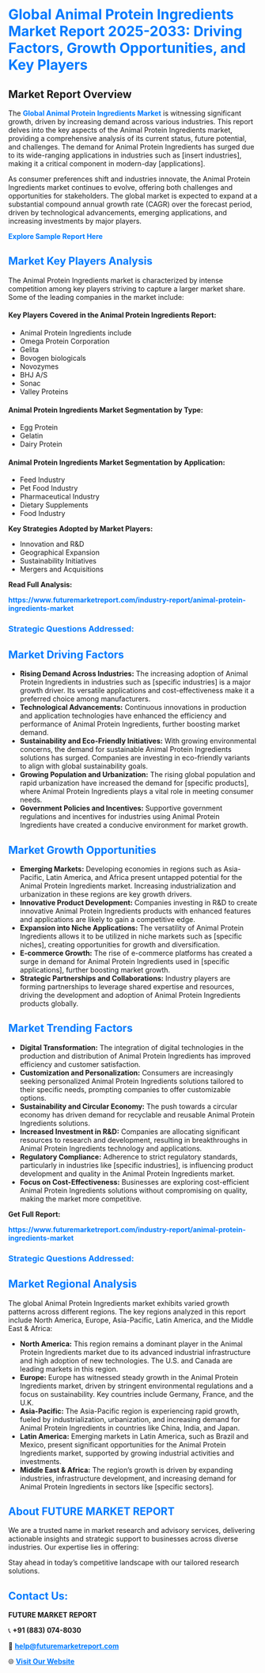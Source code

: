 <h1 style="color: #007BFF;">Global Animal Protein Ingredients Market Report 2025-2033: Driving Factors, Growth Opportunities, and Key Players</h1>

<section id="overview">
<h2>Market Report Overview</h2>
<p>The <a href="https://www.futuremarketreport.com/industry-report/animal-protein-ingredients-market" style="color: #007BFF; text-decoration: none;"><strong>Global Animal Protein Ingredients Market</strong></a> is witnessing significant growth, driven by increasing demand across various industries. This report delves into the key aspects of the Animal Protein Ingredients market, providing a comprehensive analysis of its current status, future potential, and challenges. The demand for Animal Protein Ingredients has surged due to its wide-ranging applications in industries such as [insert industries], making it a critical component in modern-day [applications].</p>
<p>As consumer preferences shift and industries innovate, the Animal Protein Ingredients market continues to evolve, offering both challenges and opportunities for stakeholders. The global market is expected to expand at a substantial compound annual growth rate (CAGR) over the forecast period, driven by technological advancements, emerging applications, and increasing investments by major players.</p>
</section>

<section id="overview">
<p><a href="https://www.futuremarketreport.com/request-sample/reportId=98414" style="color: #007BFF; text-decoration: none;"><strong>Explore Sample Report Here</strong></a></p>
</section>

<section id="key-players">
<h2 style="color: #007BFF;">Market Key Players Analysis</h2>
<p>The Animal Protein Ingredients market is characterized by intense competition among key players striving to capture a larger market share. Some of the leading companies in the market include:</p>
<h4>Key Players Covered in the Animal Protein Ingredients Report:</h4>
<ul><li>Animal Protein Ingredients include</li><li>Omega Protein Corporation</li><li>Gelita</li><li>Bovogen biologicals</li><li>Novozymes</li><li>BHJ A/S</li><li>Sonac</li><li>Valley Proteins</li></ul>
<h4>Animal Protein Ingredients Market Segmentation by Type:</h4>
<ul><li>Egg Protein</li><li>Gelatin</li><li>Dairy Protein</li></ul>

<h4>Animal Protein Ingredients Market Segmentation by Application:</h4>
<ul><li>Feed Industry</li><li>Pet Food Industry</li><li>Pharmaceutical Industry</li><li>Dietary Supplements</li><li>Food Industry</li></ul>
<p><strong>Key Strategies Adopted by Market Players:</strong></p>
<ul>
<li>Innovation and R&D</li>
<li>Geographical Expansion</li>
<li>Sustainability Initiatives</li>
<li>Mergers and Acquisitions</li>
</ul>
</section>

<section>
<p><strong>Read Full Analysis: </strong></p><a href="https://www.futuremarketreport.com/industry-report/animal-protein-ingredients-market" style="color: #007BFF; text-decoration: none;"><strong>https://www.futuremarketreport.com/industry-report/animal-protein-ingredients-market</strong></a>
<h3 style="color: #007BFF;">Strategic Questions Addressed:</h3>
</section>

<section id="driving-factors">
<h2 style="color: #007BFF;">Market Driving Factors</h2>
<ul>
<li><strong>Rising Demand Across Industries:</strong> The increasing adoption of Animal Protein Ingredients in industries such as [specific industries] is a major growth driver. Its versatile applications and cost-effectiveness make it a preferred choice among manufacturers.</li>
<li><strong>Technological Advancements:</strong> Continuous innovations in production and application technologies have enhanced the efficiency and performance of Animal Protein Ingredients, further boosting market demand.</li>
<li><strong>Sustainability and Eco-Friendly Initiatives:</strong> With growing environmental concerns, the demand for sustainable Animal Protein Ingredients solutions has surged. Companies are investing in eco-friendly variants to align with global sustainability goals.</li>
<li><strong>Growing Population and Urbanization:</strong> The rising global population and rapid urbanization have increased the demand for [specific products], where Animal Protein Ingredients plays a vital role in meeting consumer needs.</li>
<li><strong>Government Policies and Incentives:</strong> Supportive government regulations and incentives for industries using Animal Protein Ingredients have created a conducive environment for market growth.</li>
</ul>
</section>

<section id="growth-opportunities">
<h2 style="color: #007BFF;">Market Growth Opportunities</h2>
<ul>
<li><strong>Emerging Markets:</strong> Developing economies in regions such as Asia-Pacific, Latin America, and Africa present untapped potential for the Animal Protein Ingredients market. Increasing industrialization and urbanization in these regions are key growth drivers.</li>
<li><strong>Innovative Product Development:</strong> Companies investing in R&D to create innovative Animal Protein Ingredients products with enhanced features and applications are likely to gain a competitive edge.</li>
<li><strong>Expansion into Niche Applications:</strong> The versatility of Animal Protein Ingredients allows it to be utilized in niche markets such as [specific niches], creating opportunities for growth and diversification.</li>
<li><strong>E-commerce Growth:</strong> The rise of e-commerce platforms has created a surge in demand for Animal Protein Ingredients used in [specific applications], further boosting market growth.</li>
<li><strong>Strategic Partnerships and Collaborations:</strong> Industry players are forming partnerships to leverage shared expertise and resources, driving the development and adoption of Animal Protein Ingredients products globally.</li>
</ul>
</section>

<section id="trending-factors">
<h2 style="color: #007BFF;">Market Trending Factors</h2>
<ul>
<li><strong>Digital Transformation:</strong> The integration of digital technologies in the production and distribution of Animal Protein Ingredients has improved efficiency and customer satisfaction.</li>
<li><strong>Customization and Personalization:</strong> Consumers are increasingly seeking personalized Animal Protein Ingredients solutions tailored to their specific needs, prompting companies to offer customizable options.</li>
<li><strong>Sustainability and Circular Economy:</strong> The push towards a circular economy has driven demand for recyclable and reusable Animal Protein Ingredients solutions.</li>
<li><strong>Increased Investment in R&D:</strong> Companies are allocating significant resources to research and development, resulting in breakthroughs in Animal Protein Ingredients technology and applications.</li>
<li><strong>Regulatory Compliance:</strong> Adherence to strict regulatory standards, particularly in industries like [specific industries], is influencing product development and quality in the Animal Protein Ingredients market.</li>
<li><strong>Focus on Cost-Effectiveness:</strong> Businesses are exploring cost-efficient Animal Protein Ingredients solutions without compromising on quality, making the market more competitive.</li>
</ul>
</section>

<section>
<p><strong>Get Full Report: </strong></p><a href="https://www.futuremarketreport.com/industry-report/animal-protein-ingredients-market" style="color: #007BFF; text-decoration: none;"><strong>https://www.futuremarketreport.com/industry-report/animal-protein-ingredients-market</strong></a>
<h3 style="color: #007BFF;">Strategic Questions Addressed:</h3>
</section>


<section id="regional-analysis">
<h2 style="color: #007BFF;">Market Regional Analysis</h2>
<p>The global Animal Protein Ingredients market exhibits varied growth patterns across different regions. The key regions analyzed in this report include North America, Europe, Asia-Pacific, Latin America, and the Middle East & Africa:</p>
<ul>
<li><strong>North America:</strong> This region remains a dominant player in the Animal Protein Ingredients market due to its advanced industrial infrastructure and high adoption of new technologies. The U.S. and Canada are leading markets in this region.</li>
<li><strong>Europe:</strong> Europe has witnessed steady growth in the Animal Protein Ingredients market, driven by stringent environmental regulations and a focus on sustainability. Key countries include Germany, France, and the U.K.</li>
<li><strong>Asia-Pacific:</strong> The Asia-Pacific region is experiencing rapid growth, fueled by industrialization, urbanization, and increasing demand for Animal Protein Ingredients in countries like China, India, and Japan.</li>
<li><strong>Latin America:</strong> Emerging markets in Latin America, such as Brazil and Mexico, present significant opportunities for the Animal Protein Ingredients market, supported by growing industrial activities and investments.</li>
<li><strong>Middle East & Africa:</strong> The region’s growth is driven by expanding industries, infrastructure development, and increasing demand for Animal Protein Ingredients in sectors like [specific sectors].</li>
</ul>
</section>

<footer>
<h2 style="color: #007BFF;">About FUTURE MARKET REPORT</h2>
<p>We are a trusted name in market research and advisory services, delivering actionable insights and strategic support to businesses across diverse industries. Our expertise lies in offering:</p>

<p>Stay ahead in today’s competitive landscape with our tailored research solutions.</p>

<h2 style="color: #007BFF;">Contact Us:</h2>
<p><strong>FUTURE MARKET REPORT</strong></p>
<p>📞 <strong>+91 (883) 074-8030</strong></p>
<p>📧 <strong><a href="mailto:help@futuremarketreport.com" style="color: #007BFF;">help@futuremarketreport.com</a></strong></p>
<p>🌐 <strong><a href="https://www.futuremarketreport.com/" style="color: #007BFF;">Visit Our Website</a></strong></p>
</footer>